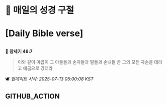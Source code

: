 # 🙏 매일의 성경 구절
# [Daily Bible verse]
##
<!-- START_BIBLE_VERSE -->
📖 **창세기 46:7**
> 이와 같이 야곱이 그 아들들과 손자들과 딸들과 손녀들 곧 그의 모든 자손을 데리고 애굽으로 갔더라

🕊️ _업데이트 시각: 2025-07-13 05:00:08 KST_
  <!-- END_BIBLE_VERSE -->
## GITHUB_ACTION
